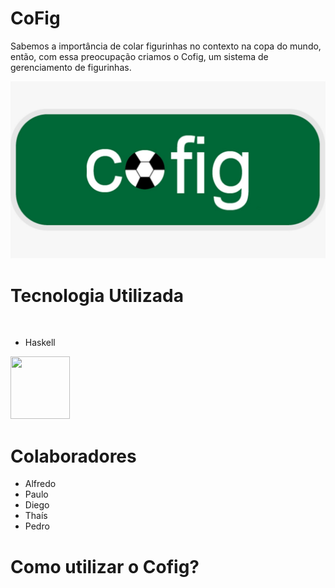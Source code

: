 # CoFig

  Sabemos a importância de colar figurinhas no contexto na copa do mundo, então, com essa preocupação criamos o Cofig, um sistema de gerenciamento de figurinhas.
  
  
<img src="./src/cofig.png">

# Tecnologia Utilizada

<img scr="./src/cofig.png">

- Haskell

<img src="https://cdn-icons-png.flaticon.com/512/5968/5968259.png" height="100" width="95"> 


# Colaboradores

  - Alfredo 
  - Paulo 
  - Diego 
  - Thaís
  - Pedro

  


# Como utilizar o Cofig?
